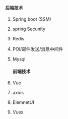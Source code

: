 #### 		后端技术

1. Spring boot (SSM)

2. spring Secunity

3. Redis

4. POI/邮件发送/消息中间件

5. Mysql

   #### 前端技术

6. Vue

7. axios

8. ElemnetUI

9. Vuex